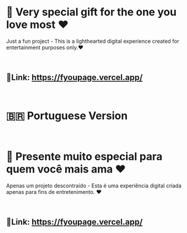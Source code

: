 # 🎁 Very special gift for the one you love most ❤️

Just a fun project - This is a lighthearted digital experience created for entertainment purposes only.❤️

<br>

## 🔗Link: https://fyoupage.vercel.app/

<br>

# 🇧🇷 Portuguese Version

<br>

# 🎁 Presente muito especial para quem você mais ama ❤️

Apenas um projeto descontraído - Esta é uma experiência digital criada apenas para fins de entretenimento. ❤️

<br>

## 🔗Link: https://fyoupage.vercel.app/
